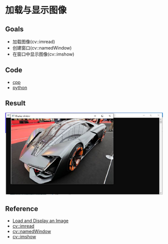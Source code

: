 # 加载与显示图像

## Goals

- 加载图像(cv::imread)
- 创建窗口(cv::namedWindow)
- 在窗口中显示图像(cv::imshow)

## Code

- [cpp](./code/cpp)
- [python](./code/python)

## Result

![result](https://github.com/QWERDF007/LearningOpenCV4/blob/master/project/load_display/result/result.jpg)

## Reference

- [Load and Display an Image](<https://docs.opencv.org/master/db/deb/tutorial_display_image.html>)
- [cv::imread](<https://docs.opencv.org/master/d4/da8/group__imgcodecs.html#ga288b8b3da0892bd651fce07b3bbd3a56>)
- [cv::namedWindow](<https://docs.opencv.org/master/d7/dfc/group__highgui.html#ga5afdf8410934fd099df85c75b2e0888b>)
- [cv::imshow](<https://docs.opencv.org/master/d7/dfc/group__highgui.html#ga453d42fe4cb60e5723281a89973ee563>)


